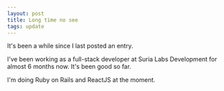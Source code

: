 ```yaml
---
layout: post
title: Long time no see
tags: update
---
```


It's been a while since I last posted an entry.

I've been working as a full-stack developer at Suria Labs Development for almost 6 months now. It's been good so far.

I'm doing Ruby on Rails and ReactJS at the moment.
